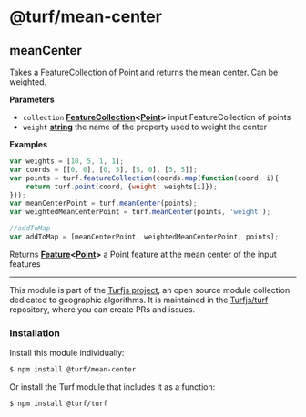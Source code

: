 # @turf/mean-center

<!-- Generated by documentation.js. Update this documentation by updating the source code. -->

## meanCenter

Takes a [FeatureCollection](http://geojson.org/geojson-spec.html#feature-collection-objects) of [Point](http://geojson.org/geojson-spec.html#point) and returns the mean center. Can be weighted.

**Parameters**

-   `collection` **[FeatureCollection](http://geojson.org/geojson-spec.html#feature-collection-objects)&lt;[Point](http://geojson.org/geojson-spec.html#point)>** input FeatureCollection of points
-   `weight` **[string](https://developer.mozilla.org/en-US/docs/Web/JavaScript/Reference/Global_Objects/String)** the name of the property used to weight the center

**Examples**

```javascript
var weights = [10, 5, 1, 1];
var coords = [[0, 0], [0, 5], [5, 0], [5, 5]];
var points = turf.featureCollection(coords.map(function(coord, i){
    return turf.point(coord, {weight: weights[i]});
}));
var meanCenterPoint = turf.meanCenter(points);
var weightedMeanCenterPoint = turf.meanCenter(points, 'weight');

//addToMap
var addToMap = [meanCenterPoint, weightedMeanCenterPoint, points];
```

Returns **[Feature](http://geojson.org/geojson-spec.html#feature-objects)&lt;[Point](http://geojson.org/geojson-spec.html#point)>** a Point feature at the mean center of the input features

<!-- This file is automatically generated. Please don't edit it directly:
if you find an error, edit the source file (likely index.js), and re-run
./scripts/generate-readmes in the turf project. -->

---

This module is part of the [Turfjs project](http://turfjs.org/), an open source
module collection dedicated to geographic algorithms. It is maintained in the
[Turfjs/turf](https://github.com/Turfjs/turf) repository, where you can create
PRs and issues.

### Installation

Install this module individually:

```sh
$ npm install @turf/mean-center
```

Or install the Turf module that includes it as a function:

```sh
$ npm install @turf/turf
```
